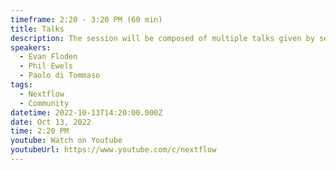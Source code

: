 ```yaml
---
timeframe: 2:20 - 3:20 PM (60 min)
title: Talks
description: The session will be composed of multiple talks given by several speakers. Details will be announced soon.
speakers:
  - Evan Floden
  - Phil Ewels
  - Paolo di Tommaso
tags:
  - Nextflow
  - Community
datetime: 2022-10-13T14:20:00.000Z
date: Oct 13, 2022
time: 2:20 PM
youtube: Watch on Youtube
youtubeUrl: https://www.youtube.com/c/nextflow
---
```

